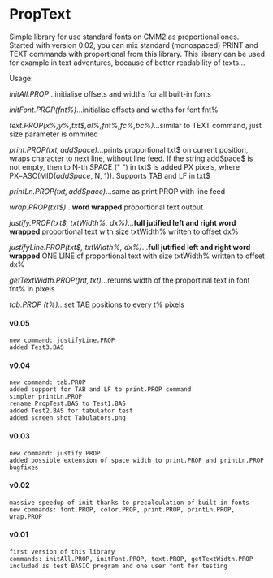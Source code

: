 # PropText
Simple library for use standard fonts on CMM2 as proportional ones. Started with version 0.02, you can mix standard (monospaced) PRINT and TEXT commands with proportional from this library. This library can be used for example in text adventures, because of better readability of texts...

Usage:

*initAll.PROP*...initialise offsets and widths for all built-in fonts

*initFont.PROP(fnt%)*...initialise offsets and widths for font fnt%

*text.PROP(x%,y%,txt$,al%,fnt%,fc%,bc%)*...similar to TEXT command, just size parameter is ommited

*print.PROP(txt$, addSpace$)*...prints proportional txt$ on current position, wraps character to next line, without line feed. If the string addSpace$ is not empty, then to N-th SPACE (" ") in txt$ is added PX pixels, where PX=ASC(MID$(addSpace$, N, 1)). Supports TAB and LF in txt$

*printLn.PROP(txt$, addSpace$)*...same as print.PROP with line feed

*wrap.PROP(txt$)*...**word wrapped** proportional text output

*justify.PROP(txt$, txtWidth%, dx%)*...**full jutified left and right word wrapped** proportional text with size txtWidth% written to offset dx%

*justifyLine.PROP(txt$, txtWidth%, dx%)*...**full jutified left and right word wrapped** ONE LINE of proportional text with size txtWidth% written to offset dx%

*getTextWidth.PROP(fnt$, txt$)*...returns width of the proportinal text in font fnt% in pixels

*tab.PROP (t%)*...set TAB positions to every t% pixels



#### v0.05
	new command: justifyLine.PROP
	added Test3.BAS
	
#### v0.04
	new command: tab.PROP
	added support for TAB and LF to print.PROP command
	simpler printLn.PROP
	rename PropTest.BAS to Test1.BAS
	added Test2.BAS for tabulator test
	added screen shot Tabulators.png

#### v0.03
	new command: justify.PROP
	added possible extension of space width to print.PROP and printLn.PROP
	bugfixes

#### v0.02
	massive speedup of init thanks to precalculation of built-in fonts
	new commands: font.PROP, color.PROP, print.PROP, printLn.PROP, wrap.PROP

#### v0.01
	first version of this library
	commands: initAll.PROP, initFont.PROP, text.PROP, getTextWidth.PROP
 	included is test BASIC program and one user font for testing
